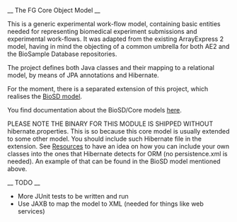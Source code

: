   __ The FG Core Object Model __

This is a generic experimental work-flow model, containing basic entities needed for representing biomedical experiment
submissions and experimental work-flows. It was adapted from the existing ArrayExpress 2 model, having in mind the objecting 
of a common umbrella for both AE2 and the BioSample Database repositories.

The project defines both Java classes and their mapping to a relational model, by means of JPA annotations and Hibernate. 

For the moment, there is a separated extension of this project, which realises the [BioSD model](http://github.com/EBIBioSamples/biosd_model).

You find documentation about the BioSD/Core models [here](http://github.com/EBIBioSamples/biosd_model/tree/master/doc).

PLEASE NOTE THE BINARY FOR THIS MODULE IS SHIPPED WITHOUT hibernate.properties. This is so because this core model is usually extended to some other model. You should include such Hibernate file in the extension. See [Resources](/src/main/java/uk/ac/ebi/fg/core_model/resources/Resources.java) to have an idea on how you can include your own classes into the ones that Hibernate detects for ORM (no persistence.xml is needed). An example of that can be found in the BioSD model mentioned above.

__ TODO __

* More JUnit tests to be written and run
* Use JAXB to map the model to XML (needed for things like web services)
 
